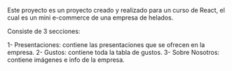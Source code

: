 Este proyecto es un proyecto creado y realizado para un curso de React, el cual es un mini e-commerce de una empresa de helados.

Consiste de 3 secciones:

1- Presentaciones: contiene las presentaciones que se ofrecen en la empresa.
2- Gustos: contiene toda la tabla de gustos.
3- Sobre Nosotros: contiene imágenes e info de la empresa.

